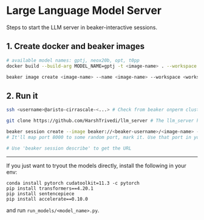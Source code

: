 # Large Language Model Server

Steps to start the LLM server in beaker-interactive sessions.

## 1. Create docker and beaker images

```bash
# available model names: gptj, neox20b, opt, t0pp
docker build --build-arg MODEL_NAME=gptj -t <image-name> . --workspace <workspace-name>

beaker image create <image-name> --name <image-name> --workspace <workspace-name>
```

## 2. Run it

```bash
ssh <username>@aristo-cirrascale-<...> # Check from beaker onperm clusters

git clone https://github.com/HarshTrivedi/llm_server # The llm_server has to be in your home dir.

beaker session create --image beaker://<beaker-username>/<image-name> --workspace <workspace-name> --port 8000
# It'll map port 8000 to some random port, mark it. Use that port in your call to the API.

# Use 'beaker session describe' to get the URL
```

----

If you just want to tryout the models directly, install the following in your env:

```
conda install pytorch cudatoolkit=11.3 -c pytorch
pip install transformers==4.20.1
pip install sentencepiece
pip install accelerate==0.10.0
```

and run `run_models/<model_name>.py`.
